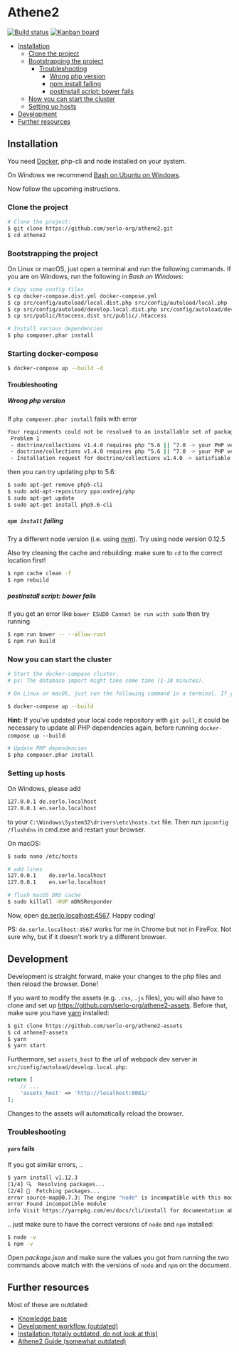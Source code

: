 # Athene2

[![Build status](https://img.shields.io/travis/com/serlo-org/athene2.svg)](https://travis-ci.com/serlo-org/athene2) [![Kanban board](https://img.shields.io/badge/Kanban-board-brightgreen.svg)](https://github.com/orgs/serlo-org/projects/1)

<!-- START doctoc generated TOC please keep comment here to allow auto update -->
<!-- DON'T EDIT THIS SECTION, INSTEAD RE-RUN doctoc TO UPDATE -->

- [Installation](#installation)
  - [Clone the project](#clone-the-project)
  - [Bootstrapping the project](#bootstrapping-the-project)
    - [Troubleshooting](#troubleshooting)
      - [Wrong php version](#wrong-php-version)
      - [npm install failing](#npm-install-failing)
      - [postinstall script: bower fails](#postinstall-script-bower-fails)
  - [Now you can start the cluster](#now-you-can-start-the-cluster)
  - [Setting up hosts](#setting-up-hosts)
- [Development](#development)
- [Further resources](#further-resources)

<!-- END doctoc generated TOC please keep comment here to allow auto update -->

## Installation

You need [Docker](https://docs.docker.com/engine/installation/), php-cli and node installed on your system.

On Windows we recommend [Bash on Ubuntu on Windows](https://msdn.microsoft.com/de-de/commandline/wsl/about).

Now follow the upcoming instructions.

### Clone the project

```sh
# Clone the project:
$ git clone https://github.com/serlo-org/athene2.git
$ cd athene2
```

### Bootstrapping the project

On Linux or macOS, just open a terminal and run the following commands. If you are on Windows, run the following in _Bash on Windows_:

```sh
# Copy some config files
$ cp docker-compose.dist.yml docker-compose.yml
$ cp src/config/autoload/local.dist.php src/config/autoload/local.php
$ cp src/config/autoload/develop.local.dist.php src/config/autoload/develop.local.php
$ cp src/public/htaccess.dist src/public/.htaccess

# Install various dependencies
$ php composer.phar install
```

### Starting docker-compose

```sh
$ docker-compose up --build -d
```

#### Troubleshooting

##### Wrong php version

If `php composer.phar install` fails with error

```sh
Your requirements could not be resolved to an installable set of packages.
 Problem 1
 - doctrine/collections v1.4.0 requires php ^5.6 || ^7.0 -> your PHP version (5.5.9) does not satisfy that requirement.
 - doctrine/collections v1.4.0 requires php ^5.6 || ^7.0 -> your PHP version (5.5.9) does not satisfy that requirement.
 - Installation request for doctrine/collections v1.4.0 -> satisfiable by doctrine/collections[v1.4.0].
```

then you can try updating php to 5.6:

```sh
$ sudo apt-get remove php5-cli
$ sudo add-apt-repository ppa:ondrej/php
$ sudo apt-get update
$ sudo apt-get install php5.6-cli
```

##### `npm install` failing

Try a different node version (i.e. using [nvm](https://github.com/creationix/nvm)). Try using node version 0.12.5

Also try cleaning the cache and rebuilding:
make sure to `cd` to the correct location first!

```sh
$ npm cache clean -f
$ npm rebuild
```

##### postinstall script: bower fails

If you get an error like `bower ESUDO Cannot be run with sudo` then try running

```sh
$ npm run bower -- --allow-root
$ npm run build
```

### Now you can start the cluster

```sh
# Start the docker-compose cluster.
# ps: The database import might take some time (1-10 minutes).

# On Linux or macOS, just run the following command in a terminal. If you are on Windows, run this in regular cmd.exe

$ docker-compose up --build
```

**Hint:** If you've updated your local code repository with `git pull`, it could be necessary to update all PHP dependencies again, before running `docker-compose up --build`:
```sh
# Update PHP dependencies
$ php composer.phar install
```

### Setting up hosts

On Windows, please add

```sh
127.0.0.1 de.serlo.localhost
127.0.0.1 en.serlo.localhost
```

to your `C:\Windows\System32\drivers\etc\hosts.txt` file. Then run `ipconfig /flushdns` in cmd.exe and
restart your browser.

On macOS:

```sh
$ sudo nano /etc/hosts

# add lines
127.0.0.1    de.serlo.localhost
127.0.0.1    en.serlo.localhost

# flush macOS DNS cache
$ sudo killall -HUP mDNSResponder
```

Now, open [de.serlo.localhost:4567](de.serlo.localhost:4567). Happy coding!

PS: `de.serlo.localhost:4567` works for me in Chrome but not in FireFox. Not sure why, but if it doesn't work try
a different browser.

## Development

Development is straight forward, make your changes to the php files and then reload the browser. Done!

If you want to modify the assets (e.g. `.css`, `.js` files), you will also have to clone and set up https://github.com/serlo-org/athene2-assets. Before that, make sure you have [yarn](https://yarnpkg.com/en/docs/install) installed:

```sh
$ git clone https://github.com/serlo-org/athene2-assets
$ cd athene2-assets
$ yarn
$ yarn start
```

Furthermore, set `assets_host` to the url of webpack dev server in `src/config/autoload/develop.local.php`:

```php
return [
    // ...
    'assets_host' => 'http://localhost:8081/'
];
```

Changes to the assets will automatically reload the browser.

### Troubleshooting

#### `yarn` fails

If you got similar errors, ..

```sh
$ yarn install v1.12.3
[1/4] 🔍  Resolving packages...
[2/4] 🚚  Fetching packages...
error source-map@0.7.3: The engine "node" is incompatible with this module. Expected version ">= 8". Got "6.14.4"
error Found incompatible module
info Visit https://yarnpkg.com/en/docs/cli/install for documentation about this command.
```

.. just make sure to have the correct versions of `node` and `npm` installed:

```sh
$ node -v
$ npm -v
```

Open _package.json_ and make sure the values you got from running the two commands above match with the versions of `node` and `npm` on the document.

## Further resources

Most of these are outdated:

- [Knowledge base](https://github.com/serlo-org/athene2/wiki/Knowledge-base)
- [Development workflow (outdated)](https://github.com/serlo-org/athene2/wiki/Development-workflow)
- [Installation (totally outdated, do not look at this)](https://github.com/serlo-org/athene2/wiki/Installation)
- [Athene2 Guide (somewhat outdated)](https://serlo-org.github.io/athene2-guide/)
